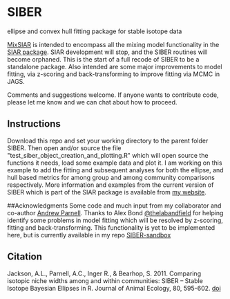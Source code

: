 SIBER
=====

ellipse and convex hull fitting package for stable isotope data

[MixSIAR](https://github.com/brianstock/MixSIAR) is intended to encompass all the mixing model functionality in the [SIAR package](http://www.tcd.ie/Zoology/research/research/theoretical/siar.php). SIAR development will stop,
and the SIBER routines will become orphaned. This is the start of a full recode of SIBER to be a standalone package. 
Also intended are some major improvements to model fitting, via z-scoring and back-transforming to improve fitting 
via MCMC in JAGS. 

Comments and suggestions welcome. If anyone wants to contribute code, please let me know and we can chat about how 
to proceed.

## Instructions
Download this repo and set your working directory to the parent folder SIBER. Then open and/or source the file "test_siber_object_creation_and_plotting.R" which will open source the functions it needs, load some example data and plot it. I am working on this example to add the fitting and subsequent analyses for both the ellipse, and hull based metrics for among group and among community comparisons respectively. More information and examples from the current version of SIBER which is part of the SIAR package is available from [my website](http://www.tcd.ie/Zoology/research/research/theoretical/Rpodcasts.php#siber).

##Acknowledgments
Some code and much input from my collaborator and co-author [Andrew Parnell](http://mathsci.ucd.ie/people/parnell_a). Thanks to Alex Bond [@thelabandfield](https://twitter.com/thelabandfield) for helping identify some problems in model fitting which will be resolved by z-scoring, fitting and back-transforming. This functionality is yet to be implemented here, but is currently available in my repo [SIBER-sandbox]( https://github.com/AndrewLJackson/SIBER-sandbox)

## Citation
Jackson, A.L., Parnell, A.C., Inger R., & Bearhop, S. 2011. Comparing isotopic niche widths among and within communities: SIBER – Stable Isotope Bayesian Ellipses in R. Journal of Animal Ecology, 80, 595-602. [doi](http://dx.doi.org/10.1111/j.1365-2656.2011.01806.x)
